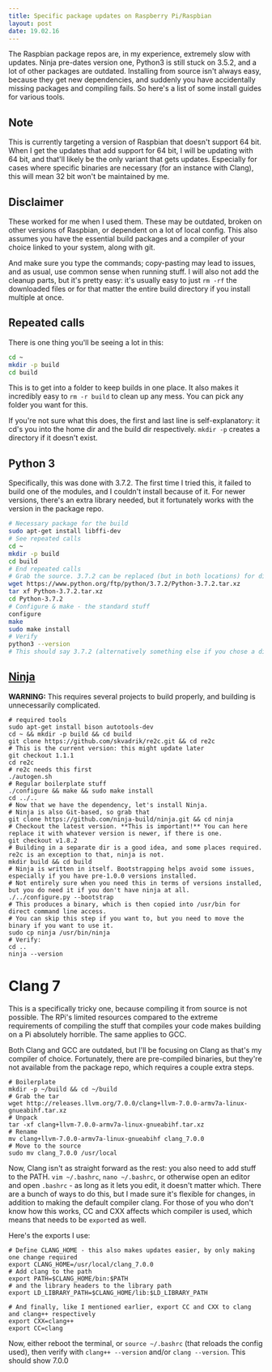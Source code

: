 ```yaml
---
title: Specific package updates on Raspberry Pi/Raspbian
layout: post
date: 19.02.16
---
```


The Raspbian package repos are, in my experience, extremely slow with updates. Ninja pre-dates version one, Python3 is still stuck on 3.5.2, and a lot of other packages are outdated. Installing from source isn't always easy, because they get new dependencies, and suddenly you have accidentally missing packages and compiling fails. So here's a list of some install guides for various tools.

## Note

This is currently targeting a version of Raspbian that doesn't support 64 bit. When I get the updates that add support for 64 bit, I will be updating with 64 bit, and that'll likely be the only variant that gets updates. Especially for cases where specific binaries are necessary (for an instance with Clang), this will mean 32 bit won't be maintained by me.

## Disclaimer

These worked for me when I used them. These may be outdated, broken on other versions of Raspbian, or dependent on a lot of local config. This also assumes you have the essential build packages and a compiler of your choice linked to your system, along with git.

And make sure you type the commands; copy-pasting may lead to issues, and as usual, use common sense when running stuff. I will also not add the cleanup parts, but it's pretty easy: it's usually easy to just `rm -rf` the downloaded files or for that matter the entire build directory if you install multiple at once.

## Repeated calls

There is one thing you'll be seeing a lot in this:

```bash
cd ~
mkdir -p build
cd build
```

This is to get into a folder to keep builds in one place. It also makes it incredibly easy to `rm -r build` to clean up any mess. You can pick any folder you want for this. 

If you're not sure what this does, the first and last line is self-explanatory: it cd's you into the home dir and the build dir respectively. `mkdir -p` creates a directory if it doesn't exist. 

## Python 3

Specifically, this was done with 3.7.2. The first time I tried this, it failed to build one of the modules, and I couldn't install because of it. For newer versions, there's an extra library needed, but it fortunately works with the version in the package repo. 

```bash
# Necessary package for the build
sudo apt-get install libffi-dev
# See repeated calls
cd ~
mkdir -p build
cd build
# End repeated calls
# Grab the source. 3.7.2 can be replaced (but in both locations) for different versions.
wget https://www.python.org/ftp/python/3.7.2/Python-3.7.2.tar.xz
tar xf Python-3.7.2.tar.xz
cd Python-3.7.2
# Configure & make - the standard stuff
configure 
make
sudo make install 
# Verify
python3 --version
# This should say 3.7.2 (alternatively something else if you chose a different version)
```

## [Ninja](https://ninja-build.org)

**WARNING:** This requires several projects to build properly, and building is unnecessarily complicated. 

```
# required tools
sudo apt-get install bison autotools-dev
cd ~ && mkdir -p build && cd build
git clone https://github.com/skvadrik/re2c.git && cd re2c
# This is the current version: this might update later
git checkout 1.1.1 
cd re2c 
# re2c needs this first
./autogen.sh
# Regular boilerplate stuff
./configure && make && sudo make install
cd ../.. 
# Now that we have the dependency, let's install Ninja.
# Ninja is also Git-based, so grab that
git clone https://github.com/ninja-build/ninja.git && cd ninja
# Checkout the latest version. **This is important!** You can here replace it with whatever version is newer, if there is one.
git checkout v1.8.2
# Building in a separate dir is a good idea, and some places required. re2c is an exception to that, ninja is not.
mkdir build && cd build
# Ninja is written in itself. Bootstrapping helps avoid some issues, especially if you have pre-1.0.0 versions installed.
# Not entirely sure when you need this in terms of versions installed, but you do need it if you don't have ninja at all.
./../configure.py --bootstrap
# This produces a binary, which is then copied into /usr/bin for direct command line access.
# You can skip this step if you want to, but you need to move the binary if you want to use it. 
sudo cp ninja /usr/bin/ninja
# Verify:
cd ..
ninja --version
```

# Clang 7

This is a specifically tricky one, because compiling it from source is not possible. The RPi's limited resources compared to the extreme requirements of compiling the stuff that compiles your code makes building on a Pi absolutely horrible. The same applies to GCC.

Both Clang and GCC are outdated, but I'll be focusing on Clang as that's my compiler of choice. Fortunately, there are pre-compiled binaries, but they're not available from the package repo, which requires a couple extra steps.

```
# Boilerplate
mkdir -p ~/build && cd ~/build
# Grab the tar
wget http://releases.llvm.org/7.0.0/clang+llvm-7.0.0-armv7a-linux-gnueabihf.tar.xz
# Unpack
tar -xf clang+llvm-7.0.0-armv7a-linux-gnueabihf.tar.xz
# Rename 
mv clang+llvm-7.0.0-armv7a-linux-gnueabihf clang_7.0.0
# Move to the source
sudo mv clang_7.0.0 /usr/local
```

Now, Clang isn't as straight forward as the rest: you also need to add stuff to the PATH. `vim ~/.bashrc`, `nano ~/.bashrc`, or otherwise open an editor and open `.bashrc` - as long as it lets you edit, it doesn't matter which. There are a bunch of ways to do this, but I made sure it's flexible for changes, in addition to making the default compiler clang. For those of you who don't know how this works, CC and CXX affects which compiler is used, which means that needs to be `export`ed as well.

Here's the exports I use:

```
# Define CLANG_HOME - this also makes updates easier, by only making one change required
export CLANG_HOME=/usr/local/clang_7.0.0
# Add clang to the path
export PATH=$CLANG_HOME/bin:$PATH
# and the library headers to the library path
export LD_LIBRARY_PATH=$CLANG_HOME/lib:$LD_LIBRARY_PATH

# And finally, like I mentioned earlier, export CC and CXX to clang and clang++ respectively
export CXX=clang++
export CC=clang
```

Now, either reboot the terminal, or `source ~/.bashrc` (that reloads the config used), then verify with `clang++ --version` and/or `clang --version`. This should show 7.0.0
